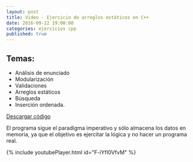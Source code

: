 ```yaml
---
layout: post
title: Video - Ejercicio de arreglos estáticos en C++
date: 2016-09-22 19:00:00
categories: ejercicios cpp
published: true
---
```


## Temas:
* Análisis de enunciado
* Modularización
* Validaciones
* Arreglos estáticos
* Búsqueda
* Inserción ordenada.

[Descargar código](/assets/2016-09-22-arreglos-estaticos-cpp-codigo.cpp)

El programa sigue el paradigma imperativo y sólo almacena los datos en memoria, ya que el objetivo es ejercitar la lógica y no hacer un programa real.

{% include youtubePlayer.html id="F-iYfI0VfvM" %}
